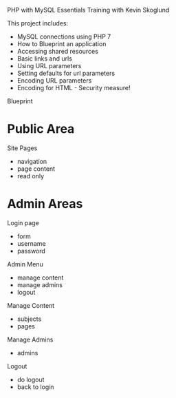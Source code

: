 PHP with MySQL Essentials Training with Kevin Skoglund

This project includes:
- MySQL connections using PHP 7
- How to Blueprint an application
- Accessing shared resources
- Basic links and urls
- Using URL parameters
- Setting defaults for url parameters
- Encoding URL parameters
- Encoding for HTML - Security measure!

Blueprint

Public Area
===========
Site Pages
- navigation
- page content
- read only

Admin Areas
==========
Login page
- form 
- username
- password

Admin Menu
- manage content
- manage admins
- logout

Manage Content
- subjects
- pages

Manage Admins
- admins

Logout
- do logout
- back to login